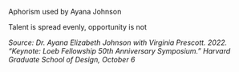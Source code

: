 Aphorism used by Ayana Johnson

Talent is spread evenly, opportunity is not

*Source: Dr. Ayana Elizabeth Johnson with Virginia Prescott. 2022. “Keynote: Loeb Fellowship 50th Anniversary Symposium.” Harvard Graduate School of Design, October 6*